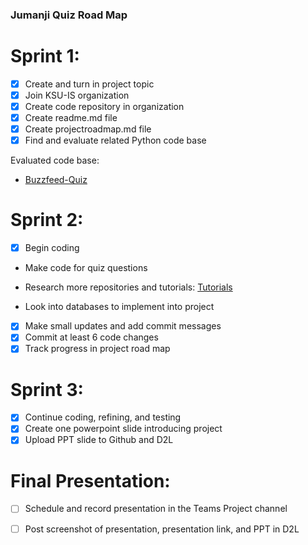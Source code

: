 ### Jumanji Quiz Road Map
# Sprint 1:
- [x] Create and turn in project topic
- [x] Join KSU-IS organization
- [x] Create code repository in organization
- [x] Create readme.md file
- [x] Create projectroadmap.md file
- [x]  Find and evaluate related Python code base

Evaluated code base:
- [Buzzfeed-Quiz](https://github.com/ksu-is/Buzzfeed-Quiz)
# Sprint 2:
- [x] Begin coding
- Make code for quiz questions
- Research more repositories and tutorials:
  [Tutorials](https://www.youtube.com/watch?v=yQSEXcf6s2I&list=PLCC34OHNcOtoC6GglhF3ncJ5rLwQrLGnV&index=2)

- Look into databases to implement into project
- [x] Make small updates and add commit messages
- [x] Commit at least 6 code changes
- [x] Track progress in project road map
# Sprint 3:
- [x] Continue coding, refining, and testing
- [x] Create one powerpoint slide introducing project
- [x] Upload PPT slide to Github and D2L
# Final Presentation:
- [ ] Schedule and record presentation in the Teams Project channel
- [ ] Post screenshot of presentation, presentation link, and PPT in D2L



